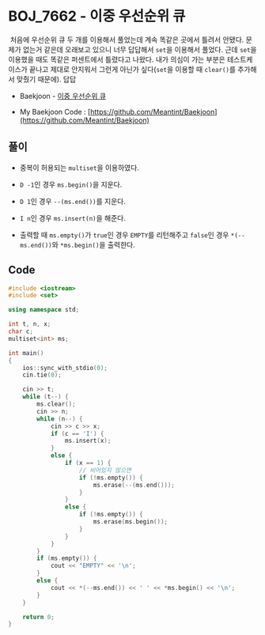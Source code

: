 # BOJ_7662 - 이중 우선순위 큐

&nbsp;처음에 우선순위 큐 두 개를 이용해서 풀었는데 계속 똑같은 곳에서 틀려서 안됐다. 문제가 없는거 같은데 오래보고 있으니 너무 답답해서 `set`을 이용해서 풀었다. 근데 `set`을 이용했을 때도 똑같은 퍼센트에서 틀렸다고 나왔다. 내가 의심이 가는 부분은 테스트케이스가 끝나고 제대로 안지워서 그런게 아닌가 싶다(`set`을 이용할 때 `clear()`를 추가해서 맞췄기 때문에). 답답

- Baekjoon - [이중 우선순위 큐](https://www.acmicpc.net/problem/7662)

- My Baekjoon Code : [https://github.com/Meantint/Baekjoon](https://github.com/Meantint/Baekjoon)

## 풀이

- 중복이 허용되는 `multiset`을 이용하였다.

- `D -1`인 경우 `ms.begin()`을 지운다.

- `D 1`인 경우 `--(ms.end())`를 지운다.

- `I n`인 경우 `ms.insert(n)`을 해준다.

- 출력할 때 `ms.empty()`가 `true`인 경우 `EMPTY`를 리턴해주고 `false`인 경우 `*(--ms.end())`와 `*ms.begin()`을 출력한다.

## Code

```cpp
#include <iostream>
#include <set>

using namespace std;

int t, n, x;
char c;
multiset<int> ms;

int main()
{
    ios::sync_with_stdio(0);
    cin.tie(0);

    cin >> t;
    while (t--) {
        ms.clear();
        cin >> n;
        while (n--) {
            cin >> c >> x;
            if (c == 'I') {
                ms.insert(x);
            }
            else {
                if (x == 1) {
                    // 비어있지 않으면
                    if (!ms.empty()) {
                        ms.erase(--(ms.end()));
                    }
                }
                else {
                    if (!ms.empty()) {
                        ms.erase(ms.begin());
                    }
                }
            }
        }
        if (ms.empty()) {
            cout << "EMPTY" << '\n';
        }
        else {
            cout << *(--ms.end()) << ' ' << *ms.begin() << '\n';
        }
    }

    return 0;
}
```
